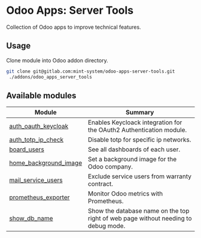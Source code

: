 # Odoo Apps: Server Tools

Collection of Odoo apps to improve technical features.

## Usage

Clone module into Odoo addon directory.

```bash
git clone git@gitlab.com:mint-system/odoo-apps-server-tools.git
 ./addons/odoo_apps_server_tools
```

## Available modules

| Module | Summary |
| --- | --- |
| [auth_oauth_keycloak](auth_oauth_keycloak) |         Enables Keycloack integration for the OAuth2 Authentication module. |
| [auth_totp_ip_check](auth_totp_ip_check) |         Disable totp for specific ip networks. |
| [board_users](board_users) |         See all dashboards of each user. |
| [home_background_image](home_background_image) |         Set a background image for the Odoo company. |
| [mail_service_users](mail_service_users) |         Exclude service users from warranty contract. |
| [prometheus_exporter](prometheus_exporter) |         Monitor Odoo metrics with Prometheus. |
| [show_db_name](show_db_name) |         Show the database name on the top right of web page without needing to debug mode. |
